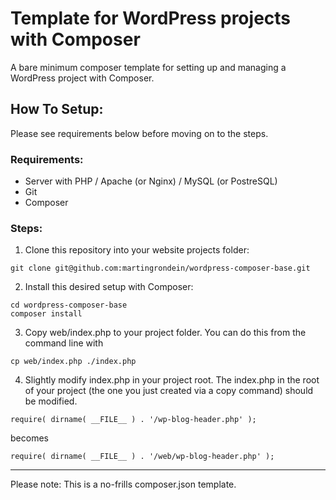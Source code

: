 # Template for WordPress projects with Composer

A bare minimum composer template for setting up and managing a WordPress project with Composer.

## How To Setup:

Please see requirements below before moving on to the steps.

### Requirements:
- Server with PHP / Apache (or Nginx) / MySQL (or PostreSQL)
- Git
- Composer

### Steps:

1. Clone this repository into your website projects folder:

```
git clone git@github.com:martingrondein/wordpress-composer-base.git
```

2. Install this desired setup with Composer:

```
cd wordpress-composer-base
composer install
```

3. Copy web/index.php to your project folder. You can do this from the command line with

```
cp web/index.php ./index.php
```

4. Slightly modify index.php in your project root. The index.php in the root of your project (the one you just created via a copy command) should be modified.

```
require( dirname( __FILE__ ) . '/wp-blog-header.php' );
```
becomes
```
require( dirname( __FILE__ ) . '/web/wp-blog-header.php' );
```
--- 
Please note: This is a no-frills composer.json template.
